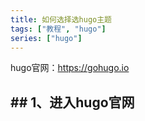```yaml
---
title: 如何选择选hugo主题
tags: ["教程", "hugo"]
series: ["hugo"]
---
```


hugo官网：https://gohugo.io

<!--more-->

## ## 1、进入hugo官网

